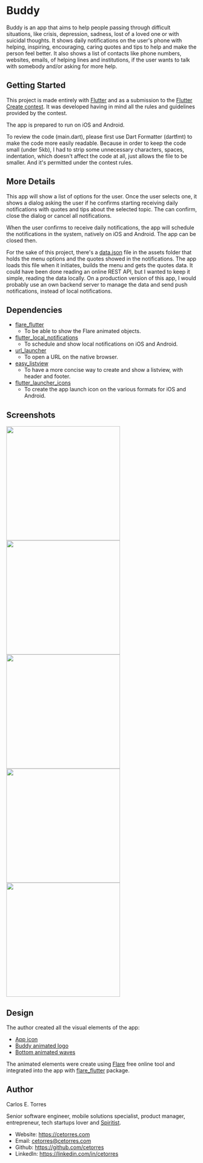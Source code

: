 # Buddy

Buddy is an app that aims to help people passing through difficult situations, like crisis, depression, sadness, lost of a loved one or with suicidal thoughts. It shows daily notifications on the user's phone with helping, inspiring, encouraging, caring quotes and tips to help and make the person feel better. It also shows a list of contacts like phone numbers, websites, emails, of helping lines and institutions, if the user wants to talk with somebody and/or asking for more help.

## Getting Started

This project is made entirely with [Flutter](https://flutter.dev) and as a submission to the [Flutter Create contest](https://flutter.dev/create). It was developed having in mind all the rules and guidelines provided by the contest.

The app is prepared to run on iOS and Android.

To review the code (main.dart), please first use Dart Formatter (dartfmt) to make the code more easily readable. Because in order to keep the code small (under 5kb), I had to strip some unnecessary characters, spaces, indentation, which doesn't affect the code at all, just allows the file to be smaller. And it's permitted under the contest rules.

## More Details

This app will show a list of options for the user. Once the user selects one, it shows a dialog asking the user if he confirms starting receiving daily notifications with quotes and tips about the selected topic. The can confirm, close the dialog or cancel all notifications.

When the user confirms to receive daily notifications, the app will schedule the notifications in the system, natively on iOS and Android. The app can be closed then.

For the sake of this project, there's a [data.json](assets/data.json) file in the assets folder that holds the menu options and the quotes showed in the notifications. The app loads this file when it initiates, builds the menu and gets the quotes data. It could have been done reading an online REST API, but I wanted to keep it simple, reading the data locally. On a production version of this app, I would probably use an own backend server to manage the data and send push notifications, instead of local notifications.

## Dependencies

- [flare_flutter](https://pub.dartlang.org/packages/flare_flutter)
  - To be able to show the Flare animated objects.
- [flutter_local_notifications](https://pub.dartlang.org/packages/flutter_local_notifications)
  - To schedule and show local notifications on iOS and Android.
- [url_launcher](https://pub.dartlang.org/packages/url_launcher)
  - To open a URL on the native browser.
- [easy_listview](https://pub.dartlang.org/packages/easy_listview)
  - To have a more concise way to create and show a listview, with header and footer.
- [flutter_launcher_icons](https://pub.dartlang.org/packages/flutter_launcher_icons)
  - To create the app launch icon on the various formats for iOS and Android.

## Screenshots

<img src="https://github.com/cetorres/buddy/raw/master/screenshot1.png" width="300" />
<img src="https://github.com/cetorres/buddy/raw/master/screenshot2.png" width="300" />
<img src="https://github.com/cetorres/buddy/raw/master/screenshot3.png" width="300" />
<img src="https://github.com/cetorres/buddy/raw/master/screenshot4.png" width="300" />
<img src="https://github.com/cetorres/buddy/raw/master/screenshot5.png" width="300" />

## Design

The author created all the visual elements of the app:
- [App icon](assets/app_icon.png)
- [Buddy animated logo](assets/buddy.flr)
- [Bottom animated waves](assets/waves.flr)

The animated elements were create using [Flare](https://www.2dimensions.com/about-flare) free online tool and integrated into the app with [flare_flutter](https://pub.dartlang.org/packages/flare_flutter) package.

## Author

Carlos E. Torres

Senior software engineer, mobile solutions specialist, product manager, entrepreneur, tech startups lover and [Spiritist](https://www.spiritist.us/spiritism).

- Website: https://cetorres.com
- Email: cetorres@cetorres.com
- Github: https://github.com/cetorres
- LinkedIn: https://linkedin.com/in/cetorres
